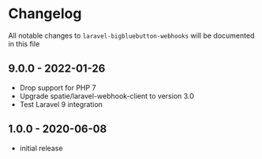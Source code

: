 # Changelog

All notable changes to `laravel-bigbluebutton-webhooks` will be documented in this file

## 9.0.0 - 2022-01-26

- Drop support for PHP 7
- Upgrade spatie/laravel-webhook-client to version 3.0
- Test Laravel 9 integration

## 1.0.0 - 2020-06-08

- initial release

